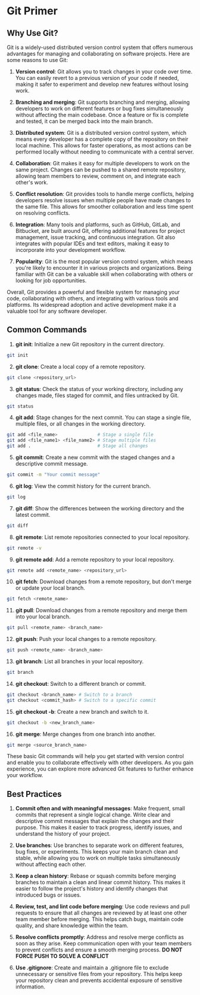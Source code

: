 # Git Primer

## Why Use Git?

Git is a widely-used distributed version control system that offers numerous advantages for managing and collaborating 
on software projects. Here are some reasons to use Git:

1. **Version control**: Git allows you to track changes in your code over time. You can easily revert to a previous 
version of your code if needed, making it safer to experiment and develop new features without losing work.

2. **Branching and merging**: Git supports branching and merging, allowing developers to work on different features 
or bug fixes simultaneously without affecting the main codebase. Once a feature or fix is complete and tested, it can 
be merged back into the main branch.

3. **Distributed system**: Git is a distributed version control system, which means every developer has a complete 
copy of the repository on their local machine. This allows for faster operations, as most actions can be performed 
locally without needing to communicate with a central server.

4. **Collaboration**: Git makes it easy for multiple developers to work on the same project. Changes can be pushed
to a shared remote repository, allowing team members to review, comment on, and integrate each other's work.

5. **Conflict resolution**: Git provides tools to handle merge conflicts, helping developers resolve issues when 
multiple people have made changes to the same file. This allows for smoother collaboration and less time spent on 
resolving conflicts.

6. **Integration**: Many tools and platforms, such as GitHub, GitLab, and Bitbucket, are built around Git, 
offering additional features for project management, issue tracking, and continuous integration. Git also integrates 
with popular IDEs and text editors, making it easy to incorporate into your development workflow.

7. **Popularity**: Git is the most popular version control system, which means you're likely to encounter it in
various projects and organizations. Being familiar with Git can be a valuable skill when collaborating with others
or looking for job opportunities.

Overall, Git provides a powerful and flexible system for managing your code, collaborating with others, and integrating with various tools and platforms. Its widespread adoption and active development make it a valuable tool for any software developer.

## Common Commands

1. **git init**: Initialize a new Git repository in the current directory.
```bash
git init
```

2. **git clone**: Create a local copy of a remote repository.

```bash
git clone <repository_url>
```

3. **git status**: Check the status of your working directory, including any changes made, files staged for commit, 
and files untracked by Git.
```bash
git status
```

4. **git add**: Stage changes for the next commit. You can stage a single file, multiple files, or all changes 
in the working directory.

```bash
git add <file_name>               # Stage a single file
git add <file_name1> <file_name2> # Stage multiple files
git add .                         # Stage all changes
```

5. **git commit**: Create a new commit with the staged changes and a descriptive commit message.

```bash
git commit -m "Your commit message"
```

6. **git log**: View the commit history for the current branch.

```bash
git log
```

7. **git diff**: Show the differences between the working directory and the latest commit.

```bash
git diff
```

8. **git remote**: List remote repositories connected to your local repository.

```bash
git remote -v
```

9. **git remote add**: Add a remote repository to your local repository.

```bash
git remote add <remote_name> <repository_url>
```

10. **git fetch**: Download changes from a remote repository, but don't merge or update your local branch.

```bash
git fetch <remote_name>
```

11. **git pull**: Download changes from a remote repository and merge them into your local branch.

```bash
git pull <remote_name> <branch_name>
```

12. **git push**: Push your local changes to a remote repository.

```bash
git push <remote_name> <branch_name>
```

13. **git branch**: List all branches in your local repository.

```bash
git branch
```

14. **git checkout**: Switch to a different branch or commit.

```bash
git checkout <branch_name> # Switch to a branch
git checkout <commit_hash> # Switch to a specific commit
```

15. **git checkout -b**: Create a new branch and switch to it.

```bash
git checkout -b <new_branch_name>
```

16. **git merge**: Merge changes from one branch into another.

```bash
git merge <source_branch_name>
```

These basic Git commands will help you get started with version control and enable you to collaborate effectively 
with other developers. As you gain experience, you can explore more advanced Git features to further enhance your workflow.

## Best Practices

1. **Commit often and with meaningful messages**: Make frequent, small commits that represent a single logical change. 
Write clear and descriptive commit messages that explain the changes and their purpose. This makes it easier to track 
progress, identify issues, and understand the history of your project.

2. **Use branches**: Use branches to separate work on different features, bug fixes, or experiments. 
This keeps your main branch clean and stable, while allowing you to work on multiple tasks simultaneously without 
affecting each other.

3. **Keep a clean history**: Rebase or squash commits before merging branches to maintain a clean and linear 
commit history. This makes it easier to follow the project's history and identify changes that introduced bugs or issues.

4. **Review, test, and lint code before merging**: Use code reviews and pull requests to ensure that all changes are 
reviewed by at least one other team member before merging. This helps catch bugs, maintain code quality, 
and share knowledge within the team.

5. **Resolve conflicts promptly**: Address and resolve merge conflicts as soon as they arise. Keep communication open 
with your team members to prevent conflicts and ensure a smooth merging process. **DO NOT FORCE PUSH TO SOLVE A CONFLICT**

6. **Use .gitignore**: Create and maintain a .gitignore file to exclude unnecessary or sensitive files from your 
repository. This helps keep your repository clean and prevents accidental exposure of sensitive information.

